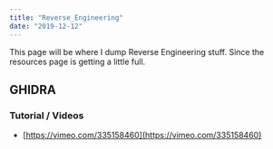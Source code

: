 ```yaml
---
title: "Reverse_Engineering"
date: "2019-12-12"
---
```


This page will be where I dump Reverse Engineering stuff. Since the resources page is getting a little full.

## GHIDRA

### Tutorial / Videos

- [https://vimeo.com/335158460](https://vimeo.com/335158460)
